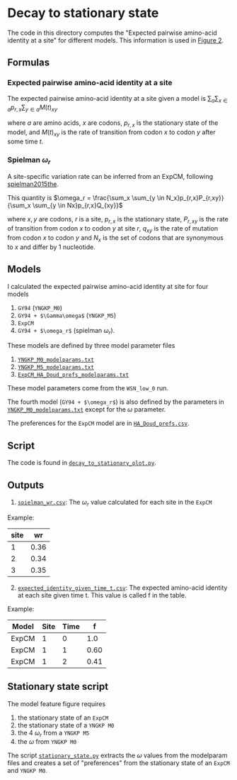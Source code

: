 # Decay to stationary state

The code in this directory computes the "Expected pairwise amino-acid identity at a site" for different models.
This information is used in [Figure 2](../../manuscript/manuscript.pdf).

## Formulas

### Expected pairwise amino-acid identity at a site

The expected pairwise amino-acid identity at a site given a model is
$\sum_a{\sum_{x \in a}{p_{r,x}}\sum_{y \in a}{M\left(t\right)_{xy}}}$

where $a$ are amino acids, $x$ are codons, $p_{r,x}$ is the stationary state of the model, and $M\left(t\right)_{xy}$ is the rate of transition from codon $x$ to codon $y$ after some time $t$.  

### Spielman $\omega_r$

A site-specific variation rate can be inferred from an ExpCM, following [spielman2015the](https://academic.oup.com/mbe/article/32/4/1097/1077799).

This quantity is
$\omega_r = \frac{\sum_x \sum_{y \in N_x}p_{r,x}P_{r,xy}}{\sum_x \sum_{y \in Nx}p_{r,x}Q_{xy}}$

where $x,y$ are codons, $r$ is a site, $p_{r,x}$ is the stationary state, $P_{r,xy}$ is the rate of transition from codon $x$ to codon $y$ at site $r$, $q_{xy}$ is the rate of mutation from codon $x$ to codon $y$ and $N_x$ is the set of codons that are synonymous to $x$ and differ by 1 nucleotide.

## Models

I calculated the expected pairwise amino-acid identity at site for four models

1. `GY94` (`YNGKP_M0`)  
2. `GY94 + $\Gamma\omega$` (`YNGKP_M5`)  
3. `ExpCM`
4. `GY94 + $\omega_r$` (spielman $\omega_r$).

These models are defined by three model parameter files

1. [`YNGKP_M0_modelparams.txt`](../HA/branch_lengths/phydms/WSN_low_0_YNGKP_M0_modelparams.txt)  
2. [`YNGKP_M5_modelparams.txt`](../HA/branch_lengths/phydms/WSN_low_0_YNGKP_M5_modelparams.txt)
3. [`ExpCM_HA_Doud_prefs_modelparams.txt`](../HA/branch_lengths/phydms/WSN_low_0_ExpCM_HA_Doud_prefs_modelparams.txt)

These model parameters come from the `WSN_low_0` run.

The fourth model (`GY94 + $\omega_r$`) is also defined by the parameters in [`YNGKP_M0_modelparams.txt`](../HA/branch_lengths/phydms/WSN_low_0_YNGKP_M0_modelparams.txt) except for the $\omega$ parameter.

The preferences for the `ExpCM` model are in [`HA_Doud_prefs.csv`](../HA/data/references/HA_Doud_prefs.csv).

## Script

The code is found in [`decay_to_stationary_plot.py`](decay_to_stationary_plot.py).

## Outputs

1. [`spielman_wr.csv`](outputs/spielman_wr.csv): The $\omega_r$ value calculated for each site in the `ExpCM`  

Example:   

site|wr
---|---
1|0.36
2|0.34
3|0.35

2. [`expected_identity_given_time_t.csv`](outputs/expected_identity_given_time_t.csv): The expected amino-acid identity at each site given time t. This value is called f in the table.


Example:

Model|Site|Time|f
---|---|---|---|
ExpCM|1|0|1.0
ExpCM|1|1|0.60
ExpCM|1|2|0.41

## Stationary state script

The model feature figure requires  
1. the stationary state of an `ExpCM`
2. the stationary state of a `YNGKP M0`
3. the 4 $\omega_r$ from a `YNGKP M5`
4. the $\omega$ from `YNGKP M0`

The script [`stationary_state.py`](stationary_state.py) extracts the $\omega$ values from the modelparam files and creates a set of "preferences" from the stationary state of an `ExpCM` and `YNGKP M0`.
